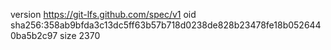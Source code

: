 version https://git-lfs.github.com/spec/v1
oid sha256:358ab9bfda3c13dc5ff63b57b718d0238de828b23478fe18b0526440ba5b2c97
size 2370
